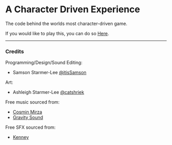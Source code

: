 # A Character Driven Experience
The code behind the worlds most character-driven game.

If you would like to play this, you can do so [Here](https://samson.itch.io/a-character-driven-experience).

---
### Credits

Programming/Design/Sound Editing:
- Samson Starmer-Lee [@itisSamson](https://twitter.com/itisSamson)

Art:
- Ashleigh Starmer-Lee [@catshriek](https://twitter.com/catshriek)

Free music sourced from:
- [Cosmin Mirza](https://cosminmirza.com/)
- [Gravity Sound](https://www.gravitysound.studio/)

Free SFX sourced from:
- [Kenney](www.kenney.nl)
